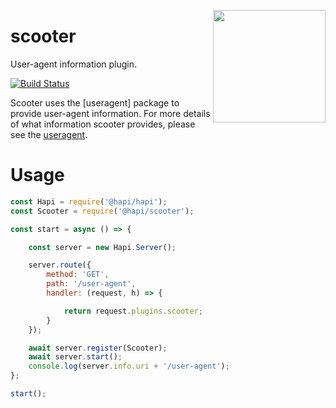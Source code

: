 <a href="http://hapijs.com"><img src="https://raw.githubusercontent.com/hapijs/assets/master/images/family.png" width="180px" align="right" /></a>

# scooter

User-agent information plugin.

[![Build Status](https://secure.travis-ci.org/hapijs/scooter.svg?branch=master)](http://travis-ci.org/hapijs/scooter)

Scooter uses the [useragent] package to provide user-agent information. For
more details of what information scooter provides, please see the [useragent](https://www.npmjs.org/package/useragent).

# Usage

``` javascript
const Hapi = require('@hapi/hapi');
const Scooter = require('@hapi/scooter');

const start = async () => {

    const server = new Hapi.Server();

    server.route({
        method: 'GET',
        path: '/user-agent',
        handler: (request, h) => {

            return request.plugins.scooter;
        }
    });

    await server.register(Scooter);
    await server.start();
    console.log(server.info.uri + '/user-agent');
};

start();
```
